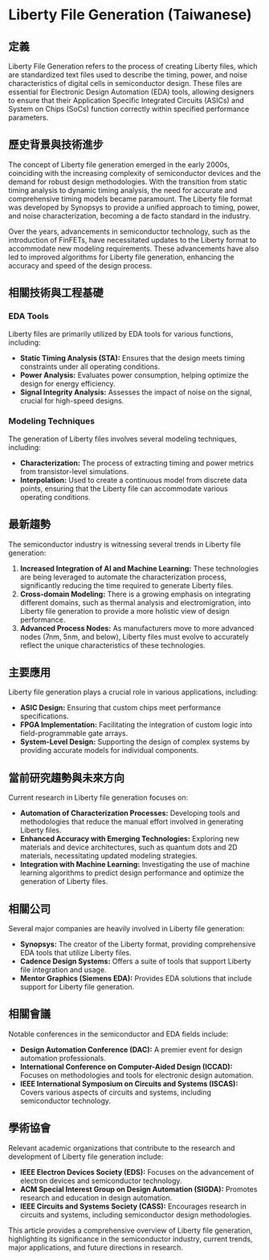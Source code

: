 # Liberty File Generation (Taiwanese)

## 定義

Liberty File Generation refers to the process of creating Liberty files, which are standardized text files used to describe the timing, power, and noise characteristics of digital cells in semiconductor design. These files are essential for Electronic Design Automation (EDA) tools, allowing designers to ensure that their Application Specific Integrated Circuits (ASICs) and System on Chips (SoCs) function correctly within specified performance parameters.

## 歷史背景與技術進步

The concept of Liberty file generation emerged in the early 2000s, coinciding with the increasing complexity of semiconductor devices and the demand for robust design methodologies. With the transition from static timing analysis to dynamic timing analysis, the need for accurate and comprehensive timing models became paramount. The Liberty file format was developed by Synopsys to provide a unified approach to timing, power, and noise characterization, becoming a de facto standard in the industry.

Over the years, advancements in semiconductor technology, such as the introduction of FinFETs, have necessitated updates to the Liberty format to accommodate new modeling requirements. These advancements have also led to improved algorithms for Liberty file generation, enhancing the accuracy and speed of the design process.

## 相關技術與工程基礎

### EDA Tools

Liberty files are primarily utilized by EDA tools for various functions, including:

- **Static Timing Analysis (STA):** Ensures that the design meets timing constraints under all operating conditions.
- **Power Analysis:** Evaluates power consumption, helping optimize the design for energy efficiency.
- **Signal Integrity Analysis:** Assesses the impact of noise on the signal, crucial for high-speed designs.

### Modeling Techniques

The generation of Liberty files involves several modeling techniques, including:

- **Characterization:** The process of extracting timing and power metrics from transistor-level simulations.
- **Interpolation:** Used to create a continuous model from discrete data points, ensuring that the Liberty file can accommodate various operating conditions.

## 最新趨勢

The semiconductor industry is witnessing several trends in Liberty file generation:

1. **Increased Integration of AI and Machine Learning:** These technologies are being leveraged to automate the characterization process, significantly reducing the time required to generate Liberty files.
2. **Cross-domain Modeling:** There is a growing emphasis on integrating different domains, such as thermal analysis and electromigration, into Liberty file generation to provide a more holistic view of design performance.
3. **Advanced Process Nodes:** As manufacturers move to more advanced nodes (7nm, 5nm, and below), Liberty files must evolve to accurately reflect the unique characteristics of these technologies.

## 主要應用

Liberty file generation plays a crucial role in various applications, including:

- **ASIC Design:** Ensuring that custom chips meet performance specifications.
- **FPGA Implementation:** Facilitating the integration of custom logic into field-programmable gate arrays.
- **System-Level Design:** Supporting the design of complex systems by providing accurate models for individual components.

## 當前研究趨勢與未來方向

Current research in Liberty file generation focuses on:

- **Automation of Characterization Processes:** Developing tools and methodologies that reduce the manual effort involved in generating Liberty files.
- **Enhanced Accuracy with Emerging Technologies:** Exploring new materials and device architectures, such as quantum dots and 2D materials, necessitating updated modeling strategies.
- **Integration with Machine Learning:** Investigating the use of machine learning algorithms to predict design performance and optimize the generation of Liberty files.

## 相關公司

Several major companies are heavily involved in Liberty file generation:

- **Synopsys:** The creator of the Liberty format, providing comprehensive EDA tools that utilize Liberty files.
- **Cadence Design Systems:** Offers a suite of tools that support Liberty file integration and usage.
- **Mentor Graphics (Siemens EDA):** Provides EDA solutions that include support for Liberty file generation.

## 相關會議

Notable conferences in the semiconductor and EDA fields include:

- **Design Automation Conference (DAC):** A premier event for design automation professionals.
- **International Conference on Computer-Aided Design (ICCAD):** Focuses on methodologies and tools for electronic design automation.
- **IEEE International Symposium on Circuits and Systems (ISCAS):** Covers various aspects of circuits and systems, including semiconductor technology.

## 學術協會

Relevant academic organizations that contribute to the research and development of Liberty file generation include:

- **IEEE Electron Devices Society (EDS):** Focuses on the advancement of electron devices and semiconductor technology.
- **ACM Special Interest Group on Design Automation (SIGDA):** Promotes research and education in design automation.
- **IEEE Circuits and Systems Society (CASS):** Encourages research in circuits and systems, including semiconductor design methodologies.

This article provides a comprehensive overview of Liberty file generation, highlighting its significance in the semiconductor industry, current trends, major applications, and future directions in research.